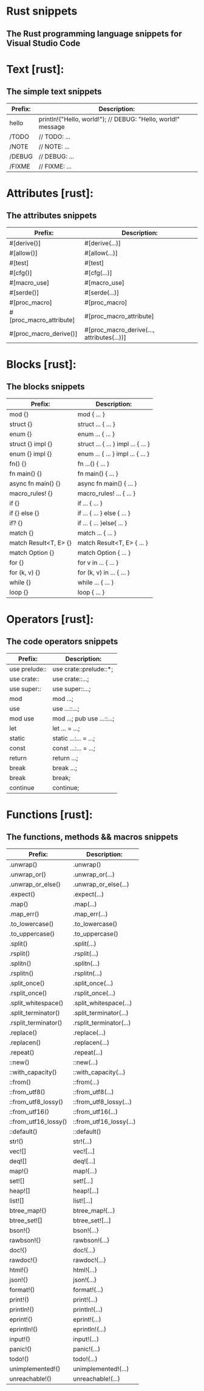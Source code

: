 # Rust snippets
## The Rust programming language snippets for Visual Studio Code

# Text [rust]:
## The simple text snippets
| Prefix:  | Description:                                                    |
| -------- | --------------------------------------------------------------- |
| hello    | println!("Hello, world!");  // DEBUG: "Hello, world!" message   |
| /TODO    | // TODO: ...                                                    |
| /NOTE    | // NOTE: ...                                                    |
| /DEBUG   | // DEBUG: ...                                                   |
| /FIXME   | // FIXME: ...                                                   |


# Attributes [rust]:
## The attributes snippets
| Prefix:                   | Description:                                 |
| ------------------------- | -------------------------------------------- |
| #[derive()]               | #[derive(...)]                               |
| #[allow()]                | #[allow(...)]                                |
| #[test]                   | #[test]                                      |
| #[cfg()]                  | #[cfg(...)]                                  |
| #[macro_use]              | #[macro_use]                                 |
| #[serde()]                | #[serde(...)]                                |
| #[proc_macro]             | #[proc_macro]                                |
| #[proc_macro_attribute]   | #[proc_macro_attribute]                      |
| #[proc_macro_derive()]    | #[proc_macro_derive(..., attributes(...))]   |


# Blocks [rust]:
## The blocks snippets
| Prefix:                 | Description:                           |
| ----------------------- | -------------------------------------- |
| mod {}                  | mod { ... }                            |
| struct {}               | struct ... { ... }                     |
| enum {}                 | enum ... { ... }                       |
| struct {} impl {}       | struct ... { ... }  impl ... { ... }   |
| enum {} impl {}         | enum ... { ... }  impl ... { ... }     |
| fn() {}                 | fn ...() { ... }                       |
| fn main() {}            | fn main() { ... }                      |
| async fn main() {}      | async fn main() { ... }                |
| macro_rules! {}         | macro_rules! ... { ... }               |
| if {}                   | if ... { ... }                         |
| if {} else {}           | if ... { ... } else { ... }            |
| if? {}                  | if ... { ... }else{ ... }              |
| match {}                | match ... { ... }                      |
| match Result<T, E> {}   | match Result<T, E> { ... }             |
| match Option<T> {}      | match Option<T> { ... }                |
| for {}                  | for v in ... { ... }                   |
| for (k, v) {}           | for (k, v) in ... { ... }              |
| while {}                | while ... { ... }                      |
| loop {}                 | loop { ... }                           |


# Operators [rust]:
## The code operators snippets
| Prefix:         | Description:                  |
| --------------- | ----------------------------- |
| use prelude::   | use crate::prelude::*;        |
| use crate::     | use crate::...;               |
| use super::     | use super::...;               |
| mod             | mod ...;                      |
| use             | use ...::...;                 |
| mod use         | mod ...;  pub use ...::...;   |
| let             | let ... = ...;                |
| static          | static ...:... = ...;         |
| const           | const ...:... = ...;          |
| return          | return ...;                   |
| break           | break ...;                    |
| break           | break;                        |
| continue        | continue;                     |


# Functions [rust]:
## The functions, methods && macros snippets
| Prefix:                | Description:              |
| ---------------------- | ------------------------- |
| .unwrap()              | .unwrap()                 |
| .unwrap_or()           | .unwrap_or(...)           |
| .unwrap_or_else()      | .unwrap_or_else(...)      |
| .expect()              | .expect(...)              |
| .map()                 | .map(...)                 |
| .map_err()             | .map_err(...)             |
| .to_lowercase()        | .to_lowercase()           |
| .to_uppercase()        | .to_uppercase()           |
| .split()               | .split(...)               |
| .rsplit()              | .rsplit(...)              |
| .splitn()              | .splitn(...)              |
| .rsplitn()             | .rsplitn(...)             |
| .split_once()          | .split_once(...)          |
| .rsplit_once()         | .rsplit_once(...)         |
| .split_whitespace()    | .split_whitespace(...)    |
| .split_terminator()    | .split_terminator(...)    |
| .rsplit_terminator()   | .rsplit_terminator(...)   |
| .replace()             | .replace(...)             |
| .replacen()            | .replacen(...)            |
| .repeat()              | .repeat(...)              |
| ::new()                | ::new(...)                |
| ::with_capacity()      | ::with_capacity(...)      |
| ::from()               | ::from(...)               |
| ::from_utf8()          | ::from_utf8(...)          |
| ::from_utf8_lossy()    | ::from_utf8_lossy(...)    |
| ::from_utf16()         | ::from_utf16(...)         |
| ::from_utf16_lossy()   | ::from_utf16_lossy(...)   |
| ::default()            | ::default()               |
| str!()                 | str!(...)                 |
| vec![]                 | vec![...]                 |
| deq![]                 | deq![...]                 |
| map!{}                 | map!{...}                 |
| set![]                 | set![...]                 |
| heap![]                | heap![...]                |
| list![]                | list![...]                |
| btree_map!{}           | btree_map!{...}           |
| btree_set![]           | btree_set![...]           |
| bson!{}                | bson!{...}                |
| rawbson!{}             | rawbson!{...}             |
| doc!{}                 | doc!{...}                 |
| rawdoc!{}              | rawdoc!{...}              |
| html!{}                | html!{...}                |
| json!{}                | json!{...}                |
| format!()              | format!(...)              |
| print!()               | print!(...)               |
| println!()             | println!(...)             |
| eprint!()              | eprint!(...)              |
| eprintln!()            | eprintln!(...)            |
| input!()               | input!(...)               |
| panic!()               | panic!(...)               |
| todo!()                | todo!(...)                |
| unimplemented!()       | unimplemented!(...)       |
| unreachable!()         | unreachable!(...)         |
